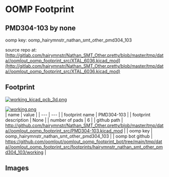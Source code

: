 # OOMP Footprint  
## PMD304-103  by none  
  
oomp key: oomp_hairymnstr_nathan_smt_other_pmd304_103  
  
source repo at: [http://gitlab.com/hairymnstr/Nathan_SMT_Other.pretty/blob/master/tmp/data//oomlout_oomp_footprint_src/XTAL_6036.kicad_mod](http://gitlab.com/hairymnstr/Nathan_SMT_Other.pretty/blob/master/tmp/data//oomlout_oomp_footprint_src/XTAL_6036.kicad_mod)  
## Footprint  
  
[![working_kicad_pcb_3d.png](working_kicad_pcb_3d_600.png)](working_kicad_pcb_3d.png)  
  
[![working.png](working_600.png)](working.png)  
| name | value | 
| --- | --- | 
| footprint name | PMD304-103 | 
| footprint description | None | 
| number of pads | 6 | 
| github path | http://github.com/hairymnstr/Nathan_SMT_Other.pretty/blob/master/tmp/data//oomlout_oomp_footprint_src/PMD304-103.kicad_mod | 
| oomp key | oomp_hairymnstr_nathan_smt_other_pmd304_103 | 
| oomp bot github | https://github.com/oomlout/oomlout_oomp_footprint_bot/tree/main/tmp/data//oomlout_oomp_footprint_src/footprints/hairymnstr_nathan_smt_other_pmd304_103/working | 
## Images  
